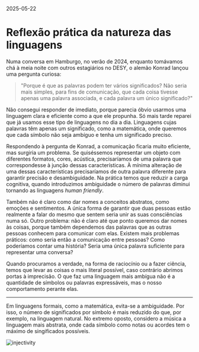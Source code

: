2025-05-22
# Reflexão prática da natureza das linguagens

Numa conversa em Hamburgo, no verão de 2024, enquanto tomávamos chá à meia noite com outros estagiários no DESY, o alemão Konrad lançou uma pergunta curiosa:

> "Porque é que as palavras podem ter vários significados? Não seria mais simples, para fins de comunicação, que cada coisa tivesse apenas uma palavra associada, e cada palavra um único significado?"

Não consegui responder de imediato, porque parecia óbvio usarmos uma linguagem clara e eficiente como a que ele propunha. Só mais tarde reparei que já usamos esse tipo de linguagens no dia a dia. Linguagens cujas palavras têm apenas um significado, como a matemática, onde queremos que cada símbolo não seja ambíguo e tenha um significado preciso.

Respondendo à pergunta de Konrad, a comunicação ficaria muito eficiente, mas surgiria um problema. Se quiséssemos representar um objeto com diferentes formatos, cores, acústica, precisaríamos de uma palavra que correspondesse à junção dessas características. À mínima alteração de uma dessas características precisaríamos de outra palavra diferente para garantir precisão e desambiguidade. Na prática temos que reduzir a carga cognitiva, quando introduzimos ambiguidade o número de palavras diminui tornando as linguagens *human friendly*.

Também não é claro como dar nomes a conceitos abstratos, como emoções e sentimentos. A única forma de garantir que duas pessoas estão realmente a falar do mesmo que sentem seria unir as suas consciências numa só. Outro problema: não é claro até que ponto queremos dar nomes às coisas, porque também dependemos das palavras que as outras pessoas conhecem para comunicar com elas. Existem mais problemas práticos: como seria então a comunicação entre pessoas? Como poderíamos contar uma história? Seria uma única palavra suficiente para representar uma conversa?

Quando procuramos a verdade, na forma de raciocínio ou a fazer ciência, temos que levar as coisas o mais literal possível, caso
contrário abrimos portas à imprecisão. O que faz uma linguagem mais ambígua não é a quantidade de símbolos ou palavras
expressáveis, mas o nosso comportamento perante elas.


---

Em linguagens formais, como a matemática, evita-se a ambiguidade. Por isso, o número de significados por símbolo é mais reduzido do que, por exemplo, na linguagem natural. No extremo oposto, considero a música a linguagem mais abstrata, onde cada símbolo como notas ou acordes tem o máximo de singificados possíveis.

![injectivity](/img/inje.png)
